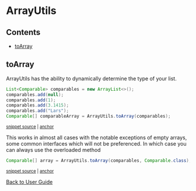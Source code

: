 <a id="top"></a>

# ArrayUtils

<!-- toc -->
## Contents

  * [toArray](#toarray)<!-- endToc -->

## toArray

ArrayUtils has the ability to dynamically determine the type of your list.

<!-- snippet: toArray -->
<a id='snippet-toArray'></a>
```java
List<Comparable> comparables = new ArrayList<>();
comparables.add(null);
comparables.add(1);
comparables.add(3.1415);
comparables.add("Lars");
Comparable[] comparableArray = ArrayUtils.toArray(comparables);
```
<sup><a href='/approvaltests-util-tests/src/test/java/com/spun/util/ArrayUtilsTest.java#L105-L112' title='Snippet source file'>snippet source</a> | <a href='#snippet-toArray' title='Start of snippet'>anchor</a></sup>
<!-- endSnippet -->

This works in almost all cases with the notable exceptions of empty arrays, some common interfaces 
which will not be preferenced.
In which case you can always use the overloaded method 
<!-- snippet: toArrayWithClass -->
<a id='snippet-toArrayWithClass'></a>
```java
Comparable[] array = ArrayUtils.toArray(comparables, Comparable.class);
```
<sup><a href='/approvaltests-util-tests/src/test/java/com/spun/util/ArrayUtilsTest.java#L113-L115' title='Snippet source file'>snippet source</a> | <a href='#snippet-toArrayWithClass' title='Start of snippet'>anchor</a></sup>
<!-- endSnippet -->


[Back to User Guide](README.md#top)
